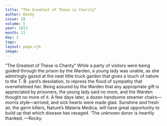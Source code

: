 ```yaml
---
title: “The Greatest of These is Charity”
author: Rocky
issue: 28
volume: 5
year: 1913
month: 11
day: 2
tags:
layout: page.njk
image:
---
```

“The Greatest of These is Charity”    While a party of visitors were being guided through the prison by the Warden, a young lady was unable, as she admiringly gazed at the neat little truck garden that gives a touch of nature to the T. B. yard’s desolation, to repress the flood of sympathy that overwhelmed her. Being assured by the Warden that any appropriate gift is appreciated by prisoners, the young lady said no more, and the Warden thought no more of it. A few days later, a dozen handsome steamer chairs—morris style—arrived, and sick hearts were made glad. Sunshine and fresh air, the germ killers, Nature’s Materia Medica, will have great opportunity to build up that which disease has ravaged. ‘The unknown donor is heartily thanked. —Rocky. 




